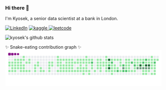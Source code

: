 ### Hi there 👋
I'm Kyosek, a senior data scientist at a bank in London.

<p align="left">
    <a href="https://www.linkedin.com/in/kyosuke-morita-58329286/">
        <img width="32px" alt="LinkedIn" title="LinkedIn" src="https://i.imgur.com/yRpa1dQ.png"/></a>
    </a>
    <a href="https://www.kaggle.com/kyosukemorita">
        <img alt="kaggle" src="https://img.shields.io/badge/Kaggle-035a7d?&logo=kaggle&logoColor=white">
    </a>
    <a href="https://leetcode.com/kyosek">
        <img alt="leetcode" src="https://img.shields.io/badge/LeetCode-000000?&logo=LeetCode&logoColor=#d16c06">
    </a>
</p>

![kyosek's github stats](https://github-readme-stats.vercel.app/api?username=kyosek&hide=contribs,issues&count_private=true&show_icons=true&theme=tokyonight)

✨ Snake-eating contribution graph ✨
![snake gif](https://github.com/kyosek/kyosek/blob/output/github-contribution-grid-snake.gif)

<!--
**kyosek/kyosek** is a ✨ _special_ ✨ repository because its `README.md` (this file) appears on your GitHub profile.

Here are some ideas to get you started:

- 🔭 I’m currently working on ...
- 🌱 I’m currently learning ...
- 👯 I’m looking to collaborate on ...
- 🤔 I’m looking for help with ...
- 💬 Ask me about ...
- 📫 How to reach me: ...
- 😄 Pronouns: ...
- ⚡ Fun fact: ...
-->
